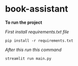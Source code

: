 # book-assistant

**To run the project** 

_First install requirements.txt file_

`pip install -r requirements.txt`

_After this run this command_

`streamlit run main.py`
 
